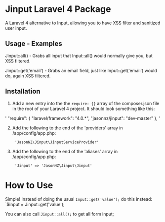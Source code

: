 # Jinput Laravel 4 Package
A Laravel 4 alternative to Input, allowing you to have XSS filter and sanitized user input.

## Usage - Examples

Jinput::all() - Grabs all input that Input::all() would normally give you, but XSS filtered.

Jinput::get('email') - Grabs an email field, just like Input::get('email') would do, again XSS filtered.

## Installation

1. Add a new entry into the the `require: {}` array of the composer.json file in the root of your Laravel 4 project. It should look something like this:

'
"require": {
	"laravel/framework": "4.0.*",
	"jasonnz/jinput": "dev-master"
},
'

2. Add the following to the end of the 'providers' array in /app/config/app.php:

        'JasonNZ\Jinput\JinputServiceProvider'

3. Add the following to the end of the 'aliases' array in /app/config/app.php:

        'Jinput' => 'JasonNZ\Jinput\Jinput'

# How to Use

Simple! Instead of doing the usual `Input::get('value');` do this instead: `$input = Jinput::get('value');

You can also call `Jinput::all();` to get all form input;
